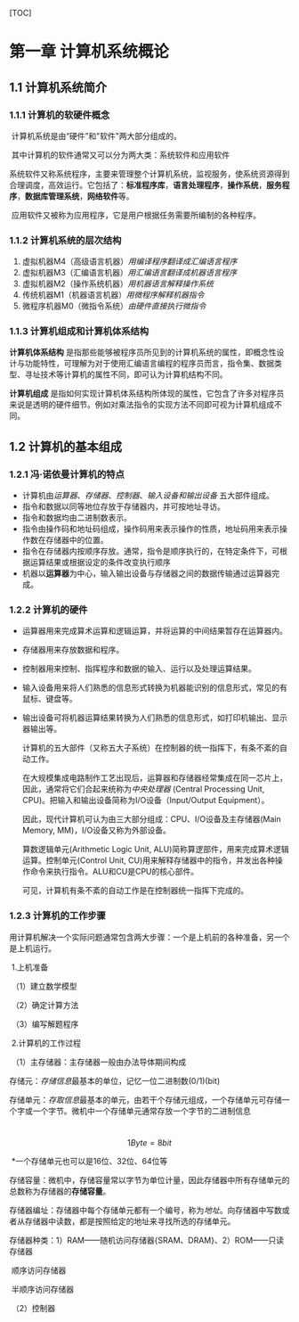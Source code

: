 [TOC]





# 第一章 计算机系统概论









## 1.1 计算机系统简介









### 1.1.1 计算机的软硬件概念

​	计算机系统是由“硬件”和"软件"两大部分组成的。

​	其中计算机的软件通常又可以分为两大类：系统软件和应用软件

​	系统软件又称系统程序，主要来管理整个计算机系统，监视服务，使系统资源得到合理调度，高效运行。它包括了：**标准程序库**，**语言处理程序**，**操作系统**，**服务程序**，**数据库管理系统**，**网络软件**等。

​	应用软件又被称为应用程序，它是用户根据任务需要所编制的各种程序。









### 1.1.2 计算机系统的层次结构

1. 虚拟机器M4（高级语言机器）*用编译程序翻译成汇编语言程序*
2. 虚拟机器M3（汇编语言机器）*用汇编语言翻译成机器语言程序*
3. 虚拟机器M2（操作系统机器）*用机器语言解释操作系统*
4. 传统机器M1（机器语言机器）*用微程序解释机器指令*
5. 微程序机器M0（微指令系统）*由硬件直接执行微指令*









### 1.1.3 计算机组成和计算机体系结构

**计算机体系结构** 是指那些能够被程序员所见到的计算机系统的属性，即概念性设计与功能特性，可理解为对于使用汇编语言编程的程序员而言，指令集、数据类型、寻址技术等计算机的属性不同，即可认为计算机结构不同。

**计算机组成** 是指如何实现计算机体系结构所体现的属性，它包含了许多对程序员来说是透明的硬件细节。例如对乘法指令的实现方法不同即可视为计算机组成不同。







## 1.2 计算机的基本组成

### 1.2.1 冯·诺依曼计算机的特点

- 计算机由*运算器*、*存储器*、*控制器*、*输入设备和输出设备* 五大部件组成。
- 指令和数据以同等地位存放于存储器内，并可按地址寻访。
- 指令和数据均由二进制数表示。
- 指令由操作码和地址码组成，操作码用来表示操作的性质，地址码用来表示操作数在存储器中的位置。
- 指令在存储器内按顺序存放。通常，指令是顺序执行的，在特定条件下，可根据运算结果或根据设定的条件改变执行顺序
- 机器以**运算器**为中心，输入输出设备与存储器之间的数据传输通过运算器完成。







### 1.2.2 计算机的硬件

- 运算器用来完成算术运算和逻辑运算，并将运算的中间结果暂存在运算器内。

- 存储器用来存放数据和程序。

- 控制器用来控制、指挥程序和数据的输入、运行以及处理运算结果。

- 输入设备用来将人们熟悉的信息形式转换为机器能识别的信息形式，常见的有鼠标、键盘等。

- 输出设备可将机器运算结果转换为人们熟悉的信息形式，如打印机输出、显示器输出等。

  计算机的五大部件（又称五大子系统）在控制器的统一指挥下，有条不紊的自动工作。

  在大规模集成电路制作工艺出现后，运算器和存储器经常集成在同一芯片上，因此，通常将它们合起来统称为*中央处理器* (Central Processing Unit, CPU)。把输入和输出设备简称为I/O设备（Input/Output Equipment）。

  因此，现代计算机可认为由三大部分组成：CPU、I/O设备及主存储器(Main Memory, MM)，I/O设备又称为外部设备。

  算数逻辑单元(Arithmetic Logic Unit, ALU)简称算逻部件，用来完成算术逻辑运算。控制单元(Control Unit, CU)用来解释存储器中的指令，并发出各种操作命令来执行指令。ALU和CU是CPU的核心部件。

  可见，计算机有条不紊的自动工作是在控制器统一指挥下完成的。









### 1.2.3 计算机的工作步骤

​	用计算机解决一个实际问题通常包含两大步骤：一个是上机前的各种准备，另一个是上机运行。

​	1.上机准备

​		（1）建立数学模型

​		（2）确定计算方法

​		（3）编写解题程序

​	2.计算机的工作过程

​		（1）主存储器：主存储器一般由办法导体期间构成

​			存储元：*存储信息*最基本的单位，记忆一位二进制数(0/1)(bit)

​			存储单元：*存取信息*最基本的单元，由若干个存储元组成，一个存储单元可存储一个字或一个字节。微机中一个存储单元通常存放一个字节的二进制信息

​										$$1 Byte = 8 bit$$

​			*一个存储单元也可以是16位、32位、64位等

​			存储容量：微机中，存储容量常以字节为单位计量，因此存储器中所有存储单元的总数称为存储器的**存储容量**。

​			存储器编址：存储器中每个存储单元都有一个编号，称为*地址*。向存储器中写数或者从存储器中读数，都是按照给定的地址来寻找所选的存储单元。

​			存储器种类：1）RAM——随机访问存储器{SRAM、DRAM}、2）ROM——只读存储器

​				顺序访问存储器

​				半顺序访问存储器

​			（2）控制器

